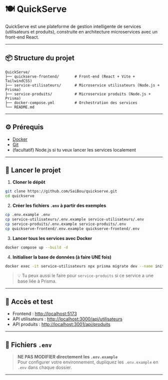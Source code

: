 # 🍽️ QuickServe

QuickServe est une plateforme de gestion intelligente de services (utilisateurs et produits), construite en architecture microservices avec un front-end React.

---

## 📦 Structure du projet

```
QuickServe/
├── quickserve-frontend/       # Front-end (React + Vite + TailwindCSS)
├── service-utilisateurs/      # Microservice utilisateurs (Node.js + Prisma)
├── service-produits/          # Microservice produits (Node.js + Prisma)
├── docker-compose.yml         # Orchestration des services
└── README.md
```

---

## ⚙️ Prérequis

- [Docker](https://www.docker.com/)
- [Git](https://git-scm.com/)
- (facultatif) Node.js si tu veux lancer les services localement

---

## 🚀 Lancer le projet

1. **Cloner le dépôt**

```bash
git clone https://github.com/SaiBou/quickserve.git
cd quickserve
```

2. **Créer les fichiers `.env` à partir des exemples**

```bash
cp .env.example .env
cp service-utilisateurs/.env.example service-utilisateurs/.env
cp service-produits/.env.example service-produits/.env
cp quickserve-frontend/.env.example quickserve-frontend/.env
```

3. **Lancer tous les services avec Docker**

```bash
docker compose up --build -d
```

4. **Initialiser la base de données (à faire UNE fois)**

```bash
docker exec -it service-utilisateurs npx prisma migrate dev --name init
```

> 💡 Tu peux aussi le faire pour `service-produits` si ce service a une base liée à Prisma.

---

## 🧪 Accès et test

- Frontend : [http://localhost:5173](http://localhost:5173)
- API utilisateurs : [http://localhost:3000/api/utilisateurs](http://localhost:3000/api/utilisateurs)
- API produits : [http://localhost:3001/api/produits](http://localhost:3001/api/produits)

---

## 📂 Fichiers `.env`

> **NE PAS MODIFIER directement les `.env.example`**  
> Pour configurer votre environnement, dupliquez les `.env.example` en `.env` dans chaque dossier.

---

